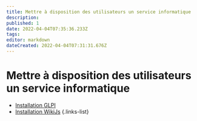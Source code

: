 ```yaml
---
title: Mettre à disposition des utilisateurs un service informatique
description: 
published: 1
date: 2022-04-04T07:35:36.233Z
tags: 
editor: markdown
dateCreated: 2022-04-04T07:31:31.676Z
---
```


# Mettre à disposition des utilisateurs un service informatique
- [Installation GLPI](/RedHat/GLPI) 
- [Installation WikiJs](/RedHat/Wikijs)
{.links-list}